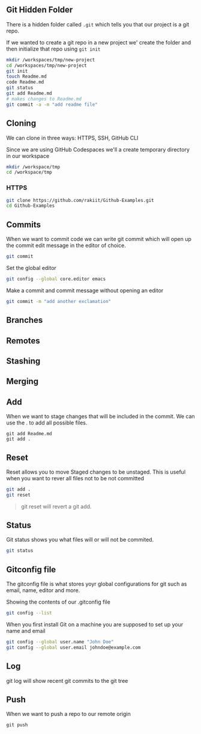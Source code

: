 ## Git Hidden Folder

There is a hidden folder called `.git` which tells you that our project is a git repo.

If we wanted to create a git repo in a new project we' create the folder and then initialize that repo using `git init`

```sh
mkdir /workspaces/tmp/new-project
cd /workspaces/tmp/new-project
git init
touch Readme.md
code Readme.md
git status
git add Readme.md
# makes changes to Readme.md
git commit -a -m "add readme file"
```

## Cloning

We can clone in three ways: HTTPS, SSH, GitHub CLI

Since we are using GitHub Codespaces we'll  a create temporary directory in our workspace

```sh
mkdir /workspace/tmp
cd /workspace/tmp
```

### HTTPS

```sh
git clone https://github.com/rakiit/Github-Examples.git
cd Github-Examples
```

## Commits

When we want to commit code we can write git commit which will open up the commit edit message in the editor of choice.

```sh
git commit 
```

Set the global editor
```sh
git config --global core.editor emacs
```

Make a commit and commit message without opening an editor
```sh
git commit -m "add another exclamation"
```

## Branches

## Remotes

## Stashing

## Merging

## Add

When we want to stage changes that will be included in the commit.
We can use the . to add all possible files.

```
git add Readme.md
git add .
```

## Reset

Reset allows you to move Staged changes to be unstaged.
This is useful when you want to rever all files not to be not committed

```sh
git add .
git reset
```

> git reset will revert a git add.

## Status

Git status shows you what files will or will not be commited.

```sh
git status
```

## Gitconfig file

The gitconfig file is what stores yoyr global configurations for git such as email, name, editor and more.

Showing the contents of our .gitconfig file

```sh
git config --list
```

When you first install Git on a machine you are supposed to set  up your name and email

```sh
git config --global user.name "John Doe"
git config --global user.email johndoe@example.com
```

## Log

git log will show recent git commits to the git tree

## Push

When we want to push a repo to our remote origin

```
git push
```